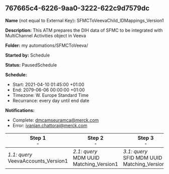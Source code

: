 ## 767665c4-6226-9aa0-3222-622c9d7579dc

**Name** (not equal to External Key)**:** SFMCToVeevaChild_IDMappings_Version1

**Description:** This ATM prepares the DIH data of SFMC to be integrated with MultiChannel Activities object in Veeva

**Folder:** my automations/SFMCToVeeva/

**Started by:** Schedule

**Status:** PausedSchedule

**Schedule:**

* Start: 2021-04-10 01:45:00 +01:00
* End: 2079-06-06 00:00:00 +01:00
* Timezone: W. Europe Standard Time
* Recurrance: every day until end date

**Notifications:**

* Complete: dmcamseuramca@merck.com
* Error: ivanjan.chattoraj@merck.com

| Step 1<br>_<small>-</small>_ | Step 2<br>_<small>-</small>_ | Step 3<br>_<small>-</small>_ | Step 4<br>_<small>-</small>_ |
| --- | --- | --- | --- |
| _1.1: query_<br>VeevaAccounts_Version1 | _2.1: query_<br>MDM UUID Matching_Version1 | _3.1: query_<br>SFID MDM UUID Matching_Version1 | _4.1: query_<br>UpdateSharedDE_Version1 |
